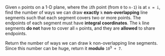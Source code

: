 Given `n` points on a 1-D plane, where the `i`th point (from `0` to `n-1`) is at `x = i`, find the number of ways we can draw **exactly** `k` **non-overlapping** line segments such that each segment covers two or more points. The endpoints of each segment must have **integral coordinates**. The `k` line segments **do not** have to cover all `n` points, and they are **allowed** to share endpoints.

Return the number of ways we can draw k non-overlapping line segments. Since this number can be huge, return it **modulo** <code>10<sup>9</sup> + 7</code>.